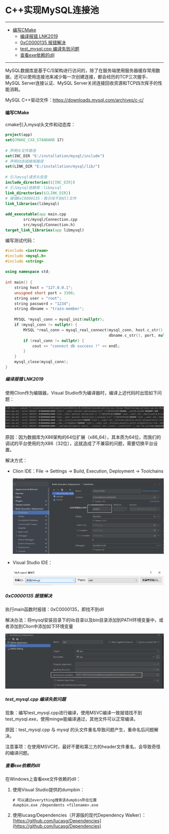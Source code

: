 # C++实现MySQL连接池
---

- [编写CMake](#编写cmake)
  - [编译报错 LNK2019](#编译报错-lnk2019)
  - [0xC0000135 报错解决](#0xc0000135-报错解决)
  - [test_mysql.cpp 编译失败问题](#test_mysql.cpp-编译失败问题)
  - [查看exe依赖的dll](#查看exe依赖的dll)


---




MySQL数据库是基于C/S架构进行访问的，除了在服务端使用服务器缓存常用数据，还可以使用连接池来减少每一次创建连接，都会经历的TCP三次握手、MySQL Server连接认证、MySQL Server关闭连接回收资源和TCP四次挥手的性能消耗。

MySQL C++驱动文件：https://downloads.mysql.com/archives/c-c/



#### 编写CMake

cmake引入mysql头文件和动态库：

```cmake
project(app)
set(CMAKE_CXX_STANDARD 17)

# 声明头文件路径
set(INC_DIR "E:/installation/mysql/include")
# 声明动态链接库路径
set(LINK_DIR "E:/installation/mysql/lib/")

# 引入mysql请求头信息
include_directories(${INC_DIR})
# 引入mysql依赖库：libmysql
link_directories(${LINK_DIR})
# 报错0xC0000135：表示找不到dll文件
link_libraries(libmysql)

add_executable(app main.cpp
        src/mysql/Connection.cpp
        src/mysql/Connection.h)
target_link_libraries(app libmysql)
```

编写测试代码：

```c++
#include <iostream>
#include <mysql.h>
#include <string>

using namespace std;

int main() {
    string host = "127.0.0.1";
    unsigned short port = 3306;
    string user = "root";
    string password = "1234";
    string dbname = "train-member";

    MYSQL *mysql_conn = mysql_init(nullptr);
    if (mysql_conn != nullptr) {
        MYSQL *real_conn = mysql_real_connect(mysql_conn, host.c_str(), user.c_str(), password.c_str(),
                                              dbname.c_str(), port, nullptr, 0);
        if (real_conn != nullptr) {
            cout << "connect db success !" << endl;
        }
    }
    mysql_close(mysql_conn);
}
```



##### 编译报错 LNK2019

使用Clion作为编辑器，Visual Studio作为编译器时，编译上述代码时出现如下问题：

![image-20231231165305357](images/image-20231231165305357.png) 

原因：因为数据库为X86架构的64位扩展（x86_64），其本质为64位，而我们的调试的平台使用的为X86（32位），这就造成了不兼容的问题，需要切换平台设置。

解决方式：

+ Clion IDE：File -> Settings -> Build, Execution, Deployment -> Toolchains

  ![image-20231231165727549](images/image-20231231165727549.png) 

+ Visual Studio IDE：

  ![img](images/1970968-20211003100746901-1986280147.png) 



##### 0xC0000135 报错解决

执行main函数时报错：0xC0000135，即找不到dll

解决办法：将mysql安装目录下的lib目录以及bin目录添加到PATH环境变量中，或者添加到Clion中添加如下环境变量

![image-20231231165130435](images/image-20231231165130435.png) 



##### test_mysql.cpp 编译失败问题

现象：编写test_mysql.cpp进行编译，使用MSVC编译一致报错找不到test_mysql.exe，使用mingw能编译通过，其他文件可以正常编译。

原因：test_mysql.cpp 与 mysql 的头文件重名导致问题产生，重命名后问题解决。

注意事项：在使用MSVC时，最好不要和第三方的header文件重名，会导致奇怪的编译问题。



##### 查看exe依赖的dll

在Windows上查看exe文件依赖的dll：

1. 使用Visual Studio提供的dumpbin：

   ```shell
   # 可以通过everything搜索该dumpbin所在位置
   dumpbin.exe /dependents <filename>.exe
   ```

2. 使用lucasg/Dependencies（开源版的现代Dependency Walker）：[https://github.com/lucasg/Dependencies](https://github.com/lucasg/Dependencies)



